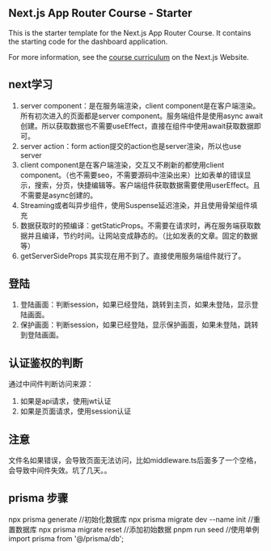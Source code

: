 ## Next.js App Router Course - Starter

This is the starter template for the Next.js App Router Course. It contains the starting code for the dashboard application.

For more information, see the [course curriculum](https://nextjs.org/learn) on the Next.js Website.

## next学习

1.  server component：是在服务端渲染，client component是在客户端渲染。所有初次进入的页面都是server component。服务端组件是使用async await创建。所以获取数据也不需要useEffect，直接在组件中使用await获取数据即可。
2.  server action：form action提交的action也是server渲染，所以也use server
3.  client component是在客户端渲染，交互又不刷新的都使用client component。（也不需要seo，不需要源码中渲染出来）比如表单的错误显示，搜索，分页，快捷编辑等。客户端组件获取数据需要使用userEffect。且不需要是async创建的。
4.  Streaming或者叫异步组件，使用Suspense延迟渲染，并且使用骨架组件填充
5.  数据获取时的预编译：getStaticProps。不需要在请求时，再在服务端获取数据并且编译，节约时间。让网站变成静态的。（比如发表的文章。固定的数据等）
6.  getServerSideProps 其实现在用不到了。直接使用服务端组件就行了。

## 登陆

1. 登陆画面：判断session，如果已经登陆，跳转到主页，如果未登陆，显示登陆画面。
2. 保护画面：判断session，如果已经登陆，显示保护画面，如果未登陆，跳转到登陆画面。

## 认证鉴权的判断

通过中间件判断访问来源：

1. 如果是api请求，使用jwt认证
2. 如果是页面请求，使用session认证

## 注意

文件名如果错误，会导致页面无法访问，比如middleware.ts后面多了一个空格，会导致中间件失效。坑了几天。。

## prisma 步骤

npx prisma generate
//初始化数据库
npx prisma migrate dev --name init
//重置数据库
npx prisma migrate reset
//添加初始数据
pnpm run seed
//使用单例
import prisma from '@/prisma/db';
